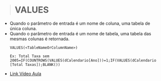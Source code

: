 ># VALUES
* Quando o parâmetro de entrada é um nome de coluna, uma tabela de única coluna.
* Quando o parâmetro de entrada é um nome de tabela, uma tabela das mesmas colunas é retornada.
  ```
  VALUES(<TableNameOrColumnName>)

  Ex: Total Taxa sem 2005=IF(COUNTROWS(VALUES(dCalendario[Ano]))=1;IF(VALUES(dCalendario[Ano])=2005;BLANK();[Total Taxas]);BLANK())

  ```
* [Link Vídeo Aula](https://www.youtube.com/watch?v=U_iOk3lhgfQ&list=PLWfPHxJoa7zvhuFU0saAaZsCVkrjDRGaN&index=3)